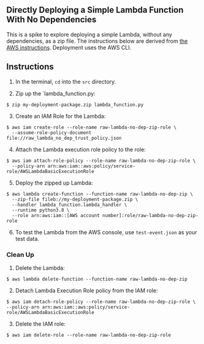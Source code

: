 ## Directly Deploying a Simple Lambda Function With No Dependencies

This is a spike to explore deploying a simple Lambda, without any dependencies, as a zip file. The instructions below are derived from [the AWS instructions](https://docs.aws.amazon.com/lambda/latest/dg/python-package.html). Deployment uses the AWS CLI.

## Instructions

1. In the terminal, `cd` into the `src` directory.

2. Zip up the `lambda_function.py:
```
$ zip my-deployment-package.zip lambda_function.py
```

3. Create an IAM Role for the Lambda:
```
$ aws iam create-role --role-name raw-lambda-no-dep-zip-role \
  --assume-role-policy-document file://raw_lambda_no_dep_trust_policy.json
```

4. Attach the Lambda execution role policy to the role:
```
$ aws iam attach-role-policy --role-name raw-lambda-no-dep-zip-role \
  --policy-arn arn:aws:iam::aws:policy/service-role/AWSLambdaBasicExecutionRole
```

5. Deploy the zipped up Lambda:
```
$ aws lambda create-function --function-name raw-lambda-no-dep-zip \
  --zip-file fileb://my-deployment-package.zip \
  --handler lambda_function.lambda_handler \
  --runtime python3.8 \
  --role arn:aws:iam::[AWS account number]:role/raw-lambda-no-dep-zip-role
```
6. To test the Lambda from the AWS console, use `test-event.json` as your test data.

### Clean Up

1. Delete the Lambda:
```
$ aws lambda delete-function --function-name raw-lambda-no-dep-zip
```

2. Detach Lambda Execution Role policy from the IAM role:
```
$ aws iam detach-role-policy --role-name raw-lambda-no-dep-zip-role \
--policy-arn arn:aws:iam::aws:policy/service-role/AWSLambdaBasicExecutionRole
```

3. Delete the IAM role:
```
$ aws iam delete-role --role-name raw-lambda-no-dep-zip-role
```